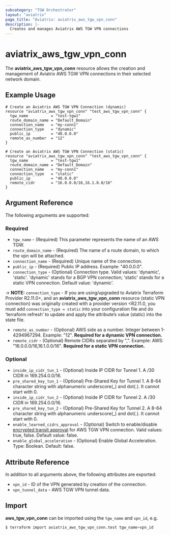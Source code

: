 ```yaml
---
subcategory: "TGW Orchestrator"
layout: "aviatrix"
page_title: "Aviatrix: aviatrix_aws_tgw_vpn_conn"
description: |-
  Creates and manages Aviatrix AWS TGW VPN connections
---
```


# aviatrix_aws_tgw_vpn_conn

The **aviatrix_aws_tgw_vpn_conn** resource allows the creation and management of Aviatrix AWS TGW VPN connections in their selected network domain.

## Example Usage

```hcl
# Create an Aviatrix AWS TGW VPN Connection (dynamic)
resource "aviatrix_aws_tgw_vpn_conn" "test_aws_tgw_vpn_conn" {
  tgw_name          = "test-tgw1"
  route_domain_name = "Default_Domain"
  connection_name   = "my-conn1"
  connection_type   = "dynamic"
  public_ip         = "40.0.0.0"
  remote_as_number  = "12"
}
```
```hcl
# Create an Aviatrix AWS TGW VPN Connection (static)
resource "aviatrix_aws_tgw_vpn_conn" "test_aws_tgw_vpn_conn" {
  tgw_name          = "test-tgw1"
  route_domain_name = "Default_Domain"
  connection_name   = "my-conn1"
  connection_type   = "static"
  public_ip         = "40.0.0.0"
  remote_cidr       = "16.0.0.0/16,16.1.0.0/16"
}
```

## Argument Reference

The following arguments are supported:

### Required
* `tgw_name` - (Required) This parameter represents the name of an AWS TGW.
* `route_domain_name` - (Required) The name of a route domain, to which the vpn will be attached.
* `connection_name` - (Required) Unique name of the connection.
* `public_ip` - (Required) Public IP address. Example: "40.0.0.0".
* `connection_type` - (Optional) Connection type. Valid values: 'dynamic', 'static'. 'dynamic' stands for a BGP VPN connection; 'static' stands for a static VPN connection. Default value: 'dynamic'.

-> **NOTE:** `connection_type` - If you are using/upgraded to Aviatrix Terraform Provider R2.11.0+, and an **aviatrix_aws_tgw_vpn_conn** resource (static VPN connection) was originally created with a provider version <R2.11.0, you must add `connection_type = static` into your configuration file and do ‘terraform refresh’ to update and apply the attribute’s value (static) into the state file.

* `remote_as_number` - (Optional) AWS side as a number. Integer between 1-4294967294. Example: "12". **Required for a dynamic VPN connection.**
* `remote_cidr` - (Optional) Remote CIDRs separated by ",". Example: AWS: "16.0.0.0/16,16.1.0.0/16". **Required for a static VPN connection.**

### Optional
* `inside_ip_cidr_tun_1` - (Optional) Inside IP CIDR for Tunnel 1. A /30 CIDR in 169.254.0.0/16.
* `pre_shared_key_tun_1` - (Optional) Pre-Shared Key for Tunnel 1. A 8-64 character string with alphanumeric underscore(_) and dot(.). It cannot start with 0.
* `inside_ip_cidr_tun_2` - (Optional) Inside IP CIDR for Tunnel 2. A /30 CIDR in 169.254.0.0/16.
* `pre_shared_key_tun_2` - (Optional) Pre-Shared Key for Tunnel 2. A 8-64 character string with alphanumeric underscore(_) and dot(.). It cannot start with 0.
* `enable_learned_cidrs_approval` - (Optional) Switch to enable/disable [encrypted transit approval](https://docs.aviatrix.com/HowTos/tgw_approval.html) for AWS TGW VPN connection. Valid values: true, false. Default value: false.
* `enable_global_acceleration` - (Optional) Enable Global Acceleration. Type: Boolean. Default: false.

## Attribute Reference

In addition to all arguments above, the following attributes are exported:

* `vpn_id` - ID of the VPN generated by creation of the connection.
* `vpn_tunnel_data` - AWS TGW VPN tunnel data.

## Import

**aws_tgw_vpn_conn** can be imported using the `tgw_name` and `vpn_id`, e.g.

```
$ terraform import aviatrix_aws_tgw_vpn_conn.test tgw_name~vpn_id
```
